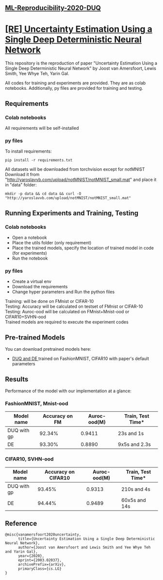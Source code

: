 ## [ML-Reproducibility-2020-DUQ](https://paperswithcode.com/rc2020)

# [ [RE] Uncertainty Estimation Using a Single Deep Deterministic Neural Network](https://arxiv.org/abs/2003.02037)

This repository is the reproduction of paper "Uncertainty Estimation Using a Single Deep Deterministic Neural Network" by Joost van Amersfoort, Lewis Smith, Yee Whye Teh, Yarin Gal. 

All codes for training and experiments are provided. They are as colab notebooks. Additionally, py files are provided for training and testing.<br>

## Requirements

### Colab notebooks
All requirements will be self-installed 

### py files

To install requirements:
```setup
pip install -r requirements.txt
```
All datasets will be downloaded from torchvision except for notMNIST <br>
Download it from "http://yaroslavvb.com/upload/notMNIST/notMNIST_small.mat" and place it in "data" folder:
```
mkdir -p data && cd data && curl -O "http://yaroslavvb.com/upload/notMNIST/notMNIST_small.mat"
```

## Running Experiments and Training, Testing

### Colab notebooks
* Open a notebook
* Place the utils folder (only requirement)
* Place the trained models, specify the location of trained model in code (for experiments)
* Run the notebook

### py files
* Create a virtual env
* Download the requirements
* Change hyper parameters and Run the python files


Training: will be done on FMnist or CIFAR-10 <br>
Testing: Accuracy will be calculated on testset of FMnist or CIFAR-10 <br>
Testing: Auroc-ood will be calculated on FMnist+Mnist-ood or CIFAR10+SVHN-ood <br>
Trained models are required to execute the experiment codes

## Pre-trained Models

You can download pretrained models here:

- [DUQ and DE ](https://drive.google.com/drive/folders/1WSmDiCDlnQT3oUmeLwsfydQDBGP3E6QY?usp=sharing) trained on FashionMNIST, CIFAR10 with paper's default parameters 


## Results

Performance of the model with our implementation at a glance:

### FashionMNIST, Mnist-ood

| Model name         | Accuracy on FM | Auroc-ood(M) | Train, Test Time*|
| ------------------ |--------------- | ------------ | ---------------- |
| DUQ with gp        |     92.34%     |     0.9411   |   23s and 1s     |
| DE                 |     93.30%     |     0.8890   |   9x5s and 2.3s  |


### CIFAR10, SVHN-ood

| Model name         | Accuracy on CIFAR10 | Auroc-ood(M) | Train, Test Time*|
| ------------------ |-------------------- | ------------ | ---------------- |
| DUQ with gp        |       93.45%        |     0.9313   |   210s and 4s    |
| DE                 |       94.44%        |     0.9489   |   60x5s and 14s  |

## Reference
```
@misc{vanamersfoort2020uncertainty,
      title={Uncertainty Estimation Using a Single Deep Deterministic Neural Network}, 
      author={Joost van Amersfoort and Lewis Smith and Yee Whye Teh and Yarin Gal},
      year={2020},
      eprint={2003.02037},
      archivePrefix={arXiv},
      primaryClass={cs.LG}
}
```


